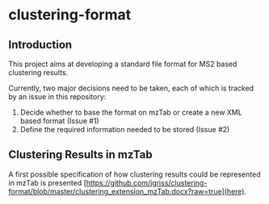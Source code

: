 # clustering-format

## Introduction

This project aims at developing a standard file format for MS2 based clustering results.

Currently, two major decisions need to be taken, each of which is tracked by an issue in this repository:
1) Decide whether to base the format on mzTab or create a new XML based format (Issue #1)
2) Define the required information needed to be stored (Issue #2)

## Clustering Results in mzTab

A first possible specification of how clustering results could be represented in mzTab is presented [https://github.com/jgriss/clustering-format/blob/master/clustering_extension_mzTab.docx?raw=true](here).


